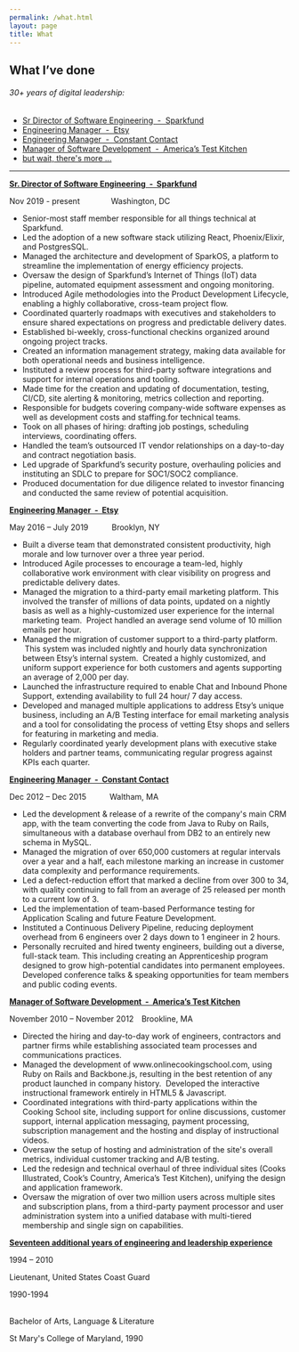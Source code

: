 ```yaml
---
permalink: /what.html
layout: page
title: What
---
```

<article class="content">
  <h1 class="content-title">
    What I’ve done
    </h1>
    <section class="content-body">
      <h6>30+ years of digital leadership:</h6>
      <ul class="summary">
        <li><a href="#pos1">Sr Director of Software Engineering&nbsp;&nbsp;-&nbsp;&nbsp;Sparkfund</a></li>
      	<li><a href="#pos2">Engineering Manager&nbsp;&nbsp;-&nbsp;&nbsp;Etsy</a></li>
      	<li><a href="#pos3">Engineering Manager&nbsp;&nbsp;-&nbsp;&nbsp;Constant Contact</a></li>
      	<li><a href="#pos4">Manager of Software Development&nbsp;&nbsp;-&nbsp;&nbsp;America’s Test Kitchen</a></li>
	<li><a href="#pos5">but wait, there's more ...</a></li>
      </ul> 
<hr />
<p class="pos"><a href="#resume" name="pos1">
<strong>Sr. Director of Software Engineering&nbsp;&nbsp;-&nbsp;&nbsp;Sparkfund</strong>
</a></p>
<p>
Nov 2019 - present    Washington, DC
</p>
<ul>
<li>
Senior-most staff member responsible for all things technical at Sparkfund.
</li>
<li>
Led the adoption of a new software stack utilizing React, Phoenix/Elixir, and PostgresSQL.
</li>
<li>
Managed the architecture and development of SparkOS, a platform to streamline the implementation of energy efficiency projects.
</li>
<li>
Oversaw the design of Sparkfund’s Internet of Things (IoT) data pipeline, automated equipment assessment and ongoing monitoring.
</li>
<li>
Introduced Agile methodologies into the Product Development Lifecycle, enabling a highly collaborative, cross-team project flow.
</li>
<li>
Coordinated quarterly roadmaps with executives and stakeholders to ensure shared expectations on progress and predictable delivery dates.
</li>
<li>
Established bi-weekly, cross-functional checkins organized around ongoing project tracks.
</li>
<li>
Created an information management strategy, making data available for both operational needs and business intelligence.
</li>
<li>
Instituted a review process for third-party software integrations and support for internal operations and tooling.
</li>
<li>
Made time for the creation and updating of documentation, testing, CI/CD, site alerting &amp; monitoring, metrics collection and reporting.
</li>
<li>
Responsible for budgets covering company-wide software expenses as well as development costs and staffing.for technical teams.
</li>
<li>
Took on all phases of hiring: drafting job postings, scheduling interviews, coordinating offers.
</li>
<li>
Handled the team’s outsourced IT vendor relationships on a day-to-day and contract negotiation basis.
</li>
<li>
Led upgrade of Sparkfund’s security posture, overhauling policies and instituting an SDLC to prepare for SOC1/SOC2 compliance.
</li>
<li>
Produced documentation for due diligence related to investor financing and conducted the same review of potential acquisition.
</li>
</ul>
<p class="pos"><a href="#resume" name="pos2">
<strong>Engineering Manager&nbsp;&nbsp;-&nbsp;&nbsp;Etsy</strong>
</a></p>
<p>
May 2016 – July 2019   Brooklyn, NY
</p>
<ul>
<li>
Built a diverse team that demonstrated consistent productivity, high morale and low turnover over a three year period.
</li>
<li>
Introduced Agile processes to encourage a team-led, highly collaborative work environment with clear visibility on progress and predictable delivery dates.
</li>
<li>
Managed the migration to a third-party email marketing platform. This involved the transfer of millions of data points, updated on a nightly basis as well as a highly-customized user experience for the internal marketing team. &nbsp;Project handled an average send volume of 10 million emails per hour.
</li>
<li>
Managed the migration of customer support to a third-party platform. &nbsp;This system was included nightly and hourly data synchronization between Etsy’s internal system. &nbsp;Created a highly customized, and uniform support experience for both customers and agents supporting an average of 2,000 per day.
</li>
<li>
Launched the infrastructure required to enable Chat and Inbound Phone Support, extending availability to full 24 hour/ 7 day access.
</li>
<li>
Developed and managed multiple applications to address Etsy’s unique business, including an A/B Testing interface for email marketing analysis and a tool for consolidating the process of vetting Etsy shops and sellers for featuring in marketing and media.
</li>
<li>
Regularly coordinated yearly development plans with executive stake holders and partner teams, communicating regular progress against KPIs each quarter.
</li>
</ul>
<p class="pos"><a href="#resume" name="pos3">
<strong>Engineering Manager&nbsp;&nbsp;-&nbsp;&nbsp;Constant Contact</strong>
</a></p>
<p>
Dec 2012 – Dec 2015   Waltham, MA
</p>
<ul>
<li>
Led the development &amp; release of a rewrite of the company's main CRM app, with the team converting the code from Java to Ruby on Rails, simultaneous with a database overhaul from DB2 to an entirely new schema in MySQL.
</li>
<li>
Managed the migration of over 650,000 customers at regular intervals over a year and a half, each milestone marking an increase in customer data complexity and performance requirements.
</li>
<li>
Led a defect-reduction effort that marked a decline from over 300 to 34, with quality continuing to fall from an average of 25 released per month to a current low of 3.
</li>
<li>
Led the implementation of team-based Performance testing for Application Scaling and future Feature Development.
</li>
<li>
Instituted a Continuous Delivery Pipeline, reducing deployment overhead from 6 engineers over 2 days down to 1 engineer in 2 hours.
</li>
<li>
Personally recruited and hired twenty engineers, building out a diverse, full-stack team. This including creating an Apprenticeship program designed to grow high-potential candidates into permanent employees. Developed conference talks &amp; speaking opportunities for team members and public coding events.
</li>
</ul>
<p class="pos"><a href="#resume" name="pos4">
<strong>Manager of Software Development&nbsp;&nbsp;-&nbsp;&nbsp;America’s Test Kitchen</strong>
</a></p>
<p>
November 2010 – November 2012 Brookline, MA
</p>
<ul>
<li>
Directed the hiring and day-to-day work of engineers, contractors and partner firms while establishing associated team processes and communications practices.
</li>
<li>
Managed the development of www.onlinecookingschool.com, using Ruby on Rails and Backbone.js, resulting in the best retention of any product launched in company history. &nbsp;Developed the interactive instructional framework entirely in HTML5 &amp; Javascript.
</li>
<li>
Coordinated integrations with third-party applications within the Cooking School site, including support for online discussions, customer support, internal application messaging, payment processing, subscription management and the hosting and display of instructional videos.
</li>
<li>
Oversaw the setup of hosting and administration of the site's overall metrics, individual customer tracking and A/B testing.
</li>
<li>
Led the redesign and technical overhaul of three individual sites (Cooks Illustrated, Cook’s Country, America’s Test Kitchen), unifying the design and application framework.
</li>
<li>
Oversaw the migration of over two million users across multiple sites and subscription plans, from a third-party payment processor and user administration system into a unified database with multi-tiered membership and single sign on capabilities.
<br>
</li>
</ul>
<p class="pos"><a href="#resume" name="pos5">
<strong>
Seventeen additional years of engineering and leadership experience
</strong>
</a></p>
<p>
1994 – 2010
</p>
<p>
Lieutenant, United States Coast Guard
</p>
<p>
1990-1994
</p>
<p>
<br>
Bachelor of Arts, Language &amp; Literature
</p>
<p>
St Mary's College of Maryland, 1990
</p>
</section>
</article>
